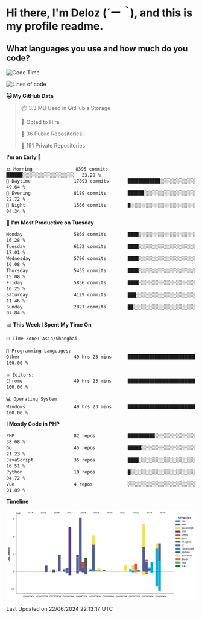 # **Hi there, I'm Deloz (*´ー｀*), and this is my profile readme.**

## **What languages you use and how much do you code?**

<!--START_SECTION:waka-->
![Code Time](http://img.shields.io/badge/Code%20Time-4%2C258%20hrs%2014%20mins-blue)

![Lines of code](https://img.shields.io/badge/From%20Hello%20World%20I%27ve%20Written-41.6%20million%20lines%20of%20code-blue)

**🐱 My GitHub Data** 

> 📦 3.3 MB Used in GitHub's Storage 
 > 
> 💼 Opted to Hire
 > 
> 📜 36 Public Repositories 
 > 
> 🔑 191 Private Repositories 
 > 
**I'm an Early 🐤** 

```text
🌞 Morning                8395 commits        ██████░░░░░░░░░░░░░░░░░░░   23.29 % 
🌆 Daytime                17893 commits       ████████████░░░░░░░░░░░░░   49.64 % 
🌃 Evening                8189 commits        ██████░░░░░░░░░░░░░░░░░░░   22.72 % 
🌙 Night                  1566 commits        █░░░░░░░░░░░░░░░░░░░░░░░░   04.34 % 
```
📅 **I'm Most Productive on Tuesday** 

```text
Monday                   5868 commits        ████░░░░░░░░░░░░░░░░░░░░░   16.28 % 
Tuesday                  6132 commits        ████░░░░░░░░░░░░░░░░░░░░░   17.01 % 
Wednesday                5796 commits        ████░░░░░░░░░░░░░░░░░░░░░   16.08 % 
Thursday                 5435 commits        ████░░░░░░░░░░░░░░░░░░░░░   15.08 % 
Friday                   5856 commits        ████░░░░░░░░░░░░░░░░░░░░░   16.25 % 
Saturday                 4129 commits        ███░░░░░░░░░░░░░░░░░░░░░░   11.46 % 
Sunday                   2827 commits        ██░░░░░░░░░░░░░░░░░░░░░░░   07.84 % 
```


📊 **This Week I Spent My Time On** 

```text
🕑︎ Time Zone: Asia/Shanghai

💬 Programming Languages: 
Other                    49 hrs 23 mins      █████████████████████████   100.00 % 

🔥 Editors: 
Chrome                   49 hrs 23 mins      █████████████████████████   100.00 % 

💻 Operating System: 
Windows                  49 hrs 23 mins      █████████████████████████   100.00 % 
```

**I Mostly Code in PHP** 

```text
PHP                      82 repos            ██████████░░░░░░░░░░░░░░░   38.68 % 
Go                       45 repos            █████░░░░░░░░░░░░░░░░░░░░   21.23 % 
JavaScript               35 repos            ████░░░░░░░░░░░░░░░░░░░░░   16.51 % 
Python                   10 repos            █░░░░░░░░░░░░░░░░░░░░░░░░   04.72 % 
Vue                      4 repos             ░░░░░░░░░░░░░░░░░░░░░░░░░   01.89 % 
```



**Timeline**

![Lines of Code chart](https://raw.githubusercontent.com/deloz/deloz/main/assets/bar_graph.png)


 Last Updated on 22/06/2024 22:13:17 UTC
<!--END_SECTION:waka-->
